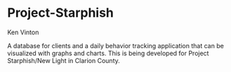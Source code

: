 Project-Starphish
=================

Ken Vinton

A database for clients and a daily behavior tracking application that can be visualized with graphs and charts. This is being developed for Project Starphish/New Light in Clarion County.
